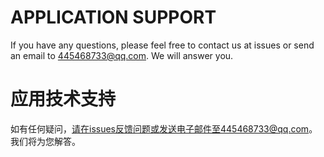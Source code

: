 # APPLICATION SUPPORT
If you have any questions, please feel free to contact us at issues or send an email to 445468733@qq.com. We will answer you.
# 应用技术支持
如有任何疑问，请在issues反馈问题或发送电子邮件至445468733@qq.com。我们将为您解答。
